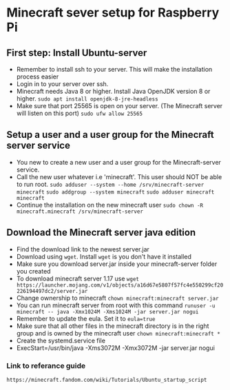 # Minecraft sever setup for Raspberry Pi

## First step: Install Ubuntu-server 
* Remember to install ssh to your server. This will make the installation process easier
* Login in to your server over ssh.
* Minecraft needs Java 8 or higher. Install Java OpenJDK version 8 or higher.
`sudo apt install openjdk-8-jre-headless`
* Make sure that port 25565 is open on your server. (The Minecraft server will listen on this port)
`sudo ufw allow 25565`



## Setup a user and a user group for the Minecraft server service
* You new to create a new user and a user group for the Minecraft-server service.
* Call the new user whatever i.e 'minecraft'. This user should NOT be able to run root.
`sudo adduser --system --home /srv/minecraft-server minecraft`
`sudo addgroup --system minecraft`
`sudo adduser minecraft minecraft`
* Continue the installation on the new minecraft user
`sudo chown -R minecraft.minecraft /srv/minecraft-server`

## Download the Minecraft server java edition
* Find the download link to the newest server.jar
* Download using `wget`. Install `wget` is you don't have it installed
* Make sure you download server.jar inside your minecraft-server folder you created
* To download minecraft server 1.17 use `wget https://launcher.mojang.com/v1/objects/a16d67e5807f57fc4e550299cf20226194497dc2/server.jar`
* Change ownership to minecraft `chown minecraft:minecraft server.jar`
* You can run minecraft server from root with this command `runuser -u minecraft -- java -Xmx1024M -Xms1024M -jar server.jar nogui`
* Remember to update the eula. Set it to `eula=true`
* Make sure that all other files in the minecraft directory is in the right group and is owned by the minecraft user `chown minecraft:minecraft *`
* Create the systemd.service file
* ExecStart=/usr/bin/java -Xms3072M -Xmx3072M -jar server.jar nogui

### Link to referance guide
`https://minecraft.fandom.com/wiki/Tutorials/Ubuntu_startup_script`

